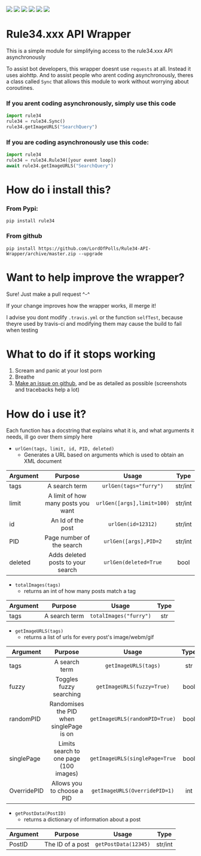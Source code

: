 [![](https://travis-ci.com/LordOfPolls/Rule34-API-Wrapper.svg?branch=master)](https://travis-ci.com/LordOfPolls/Rule34-API-Wrapper)
[![](https://codecov.io/gh/LordOfPolls/Rule34-API-Wrapper/branch/master/graph/badge.svg)](https://codecov.io/gh/LordOfPolls/Rule34-API-Wrapper)
[![](http://pepy.tech/badge/rule34)](http://pepy.tech/project/rule34)
![](https://img.shields.io/pypi/pyversions/rule34.svg)
![](https://img.shields.io/pypi/v/rule34.svg)
![](https://img.shields.io/github/issues-raw/LordOfPolls/Rule34-API-Wrapper.svg)
# Rule34.xxx API Wrapper

This is a simple module for simplifying access to the rule34.xxx API asynchronously

To assist bot developers, this wrapper doesnt use ``requests`` at all. Instead it uses aiohttp. And to assist people who arent coding asynchronously, theres a class called ``Sync`` that allows this module to work without worrying about coroutines. 
### If you arent coding asynchronously, simply use this code
```python
import rule34
rule34 = rule34.Sync()
rule34.getImageURLS("SearchQuery")
```
### If you are coding asynchronously use this code:
```python
import rule34
rule34 = rule34.Rule34([your event loop])
await rule34.getImageURLS("SearchQuery")
```
# How do i install this?  
### From Pypi:  
``pip install rule34``
### From github
``pip install https://github.com/LordOfPolls/Rule34-API-Wrapper/archive/master.zip --upgrade ``

# Want to help improve the wrapper?
Sure! Just make a pull request ^-^

If your change improves how the wrapper works, ill merge it!

I advise you dont modify ``.travis.yml`` or the function ``selfTest``, because theyre used by travis-ci and modifying them may cause the build to fail when testing

# What to do if it stops working
1. Scream and panic at your lost porn
2. Breathe
2. [Make an issue on github](https://github.com/LordOfPolls/Rule34-API-Wrapper/issues/new), and be as detailed as possible
(screenshots and tracebacks help a lot)
# How do i use it?  
Each function has a docstring that explains what it is, and what arguments it needs, ill go over them simply here  
- ``urlGen(tags, limit, id, PID, deleted)``  
  - Generates a URL based on arguments which is used to obtain an XML document  

| Argument      | Purpose                          |Usage                      | Type  |
| ------------- |:--------------------------------:|:-------------------------:|:-----:|
| tags          |A search term                     |`urlGen(tags="furry")`     |str/int|
| limit         |A limit of how many posts you want|`urlGen([args],limit=100)` |str/int|
| id            |An Id of the post                 |`urlGen(id=12312)`         |str/int|
| PID           |Page number of the search         |`urlGen([args],PID=2`      |str/int|
| deleted       |Adds deleted posts to your search |`urlGen(deleted=True`      |bool   |

- ``totalImages(tags)``  
  - returns an int of how many posts match a tag  
  
| Argument      | Purpose                          |Usage                      | Type  |
| ------------- |:--------------------------------:|:-------------------------:|:-----:|
|tags           |A search term                     |`totalImages("furry")`     |str    |

- ``getImageURLS(tags)``  
  - returns a list of urls for every post's image/webm/gif
  
| Argument      | Purpose                          |Usage                      | Type  |
| ------------- |:--------------------------------:|:-------------------------:|:-----:|
|tags           |A search term                     |`getImageURLS(tags)`       |str    |
|fuzzy          |Toggles fuzzy searching           |`getImageURLS(fuzzy=True)` |bool   |
|randomPID      |Randomises the PID when singlePage is on|`getImageURLS(randomPID=True)`|bool|
|singlePage     |Limits search to one page (100 images)|`getImageURLS(singlePage=True`|bool|
|OverridePID    |Allows you to choose a PID        |`getImageURLS(OverridePID=1)`|int|

- ``getPostData(PostID)``
  - returns a dictionary of information about a post
  
| Argument      | Purpose                          |Usage                      | Type  |
| ------------- |:--------------------------------:|:-------------------------:|:-----:|
|PostID         |The ID of a post                  |`getPostData(12345)`       |str/int|


